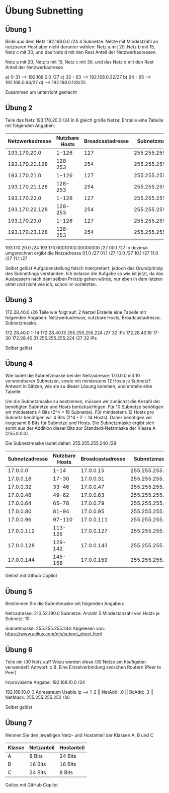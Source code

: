 # Übung Subnetting

## Übung 1

Bilde aus dem Netz 192.168.0.0 /24 4 Subnetze. Netze mit Mindestzahl an nutzbaren Host aber nicht darunter wählen: Netz a mit 20, Netz b mit 15, Netz c mit 30, und das Netz d mit den Rest Anteil der Netzwerkadressen.

Netz a mit 20,
Netz b mit 15,
Netz c mit 30, und das
Netz d mit den Rest Anteil der Netzwerkadresse

a) 0-31     --> 192.168.0.0 /27
c) 32 - 63  --> 192.168.0.32/27
b) 64 - 95  --> 192.168.0.64/27
d)          --> 192.168.0.128/25

Zusammen um unterricht gemacht

## Übung 2

Teile das Netz 193.170.20.0 /24 in 8 gleich große Netze! Erstelle eine Tabelle mit folgenden Angaben:

| Netzwerkadresse | Nutzbare Hosts | Broadcastadresse |  Subnetzmaske   |
|-----------------|----------------|------------------|-----------------|
| 193.170.20.0    | 1-126          | 127              | 255.255.255.224 |
| 193.170.20.128  | 128-253        | 254              | 255.255.255.224 |
| 193.170.21.0    | 1-126          | 127              | 255.255.255.224 |
| 193.170.21.128  | 128-253        | 254              | 255.255.255.224 |
| 193.170.22.0    | 1-126          | 127              | 255.255.255.224 |
| 193.170.22.128  | 128-253        | 254              | 255.255.255.224 |
| 193.170.23.0    | 1-126          | 127              | 255.255.255.224 |
| 193.170.23.128  | 128-253        | 254              | 255.255.255.224 |

193.170.20.0 /24
193.170.00010100.00000000 /27
              00.1		/27	In dezimal umgerechnet ergibt die Netzadresse
              01.0		/27
              01.1		/27
              10.0		/27
              10.1		/27
              11.0		/27
              11.1		/27

Selbst gelöst
Aufgabenstellung falsch interpretiert, jedoch das Grundprinzip des Subnettings verstanden.
Ich belasse die Aufgabe so wie ist jetzt, da das Ausbessern nach dem selben Prinzip gehen würde, nur eben in dem letzten oktet und nicht wie ich, schon im vorletzten.

## Übung 3

172.28.40.0 /26 Teile wie folgt auf: 2 Netze!
Erstelle eine Tabelle mit folgenden Angaben:
Netzwerkadresse,               nutzbare Hosts,                    Broadcastadresse,              Subnetzmaske.

172.28.40.0                    1-14                               172.28.40.15                    255.255.255.224  /27 32 IPs
172.28.40.16                   17-30                              172.28.40.31                    255.255.255.224  /27 32 IPs

Selbst gelöst

## Übung 4

Wie lautet die Subnetzmaske bei der Netzadresse: 17.0.0.0 mit 10 verwendbaren Subnetzen, sowie mit mindestens 12 Hosts je Subnetz?
Antwort in Sätzen, wie sie zu dieser Lösung kommen; und erstelle eine Tabelle:

Um die Subnetzmaske zu bestimmen, müssen wir zunächst die Anzahl der benötigten Subnetze und Hosts berücksichtigen. Für 10 Subnetze benötigen wir mindestens 4 Bits (2^4 = 16 Subnetze). Für mindestens 12 Hosts pro Subnetz benötigen wir 4 Bits (2^4 - 2 = 14 Hosts). Daher benötigen wir insgesamt 8 Bits für Subnetze und Hosts. Die Subnetzmaske ergibt sich somit aus der Addition dieser Bits zur Standard-Netzmaske der Klasse A (255.0.0.0).

Die Subnetzmaske lautet daher: 255.255.255.240 /28

| Subnetzadresse | Nutzbare Hosts | Broadcastadresse |  Subnetzmaske   |
|----------------|----------------|------------------|-----------------|
| 17.0.0.0       | 1-14           | 17.0.0.15        | 255.255.255.240 |
| 17.0.0.16      | 17-30          | 17.0.0.31        | 255.255.255.240 |
| 17.0.0.32      | 33-46          | 17.0.0.47        | 255.255.255.240 |
| 17.0.0.48      | 49-62          | 17.0.0.63        | 255.255.255.240 |
| 17.0.0.64      | 65-78          | 17.0.0.79        | 255.255.255.240 |
| 17.0.0.80      | 81-94          | 17.0.0.95        | 255.255.255.240 |
| 17.0.0.96      | 97-110         | 17.0.0.111       | 255.255.255.240 |
| 17.0.0.112     | 113-126        | 17.0.0.127       | 255.255.255.240 |
| 17.0.0.128     | 129-142        | 17.0.0.143       | 255.255.255.240 |
| 17.0.0.144     | 145-158        | 17.0.0.159       | 255.255.255.240 |

Gelöst mit Github Copilot

## Übung 5

Bestimmen Sie die Subnetmaske mit folgenden Angaben:

Netzadresse: 210.52.190.0
Subnetze: Anzahl 5
Mindestanzahl von Hosts je Subnetz: 10

Subnetmaske: 255.255.255.240
Abgelesen von: https://www.aelius.com/njh/subnet_sheet.html 

## Übung 6

Teile  ein /30 Netz auf!    Wozu werden diese /30 Netze am häufigsten verwendet?
Antwort: z.B. Eine Einzelverbindung zwischen Routern (Peer to Peer)

Improvisierte Angabe: 192.168.10.0 /24

192.168.10.0-3 Adressraum Usable ip --> 1-2 || NetAdd: .0 || BcAdd: .3 || NetMask: 255.255.255.252 /30

Selbst gelöst

## Übung 7

Nennen Sie den jeweiligen Netz- und Hostanteil der Klassen A, B und C

| Klasse | Netzanteil | Hostanteil |
|--------|------------|------------|
| A      | 8 Bits     | 24 Bits    |
| B      | 16 Bits    | 16 Bits    |
| C      | 24 Bits    | 8 Bits     |

Gelöst mit GitHub Copilot